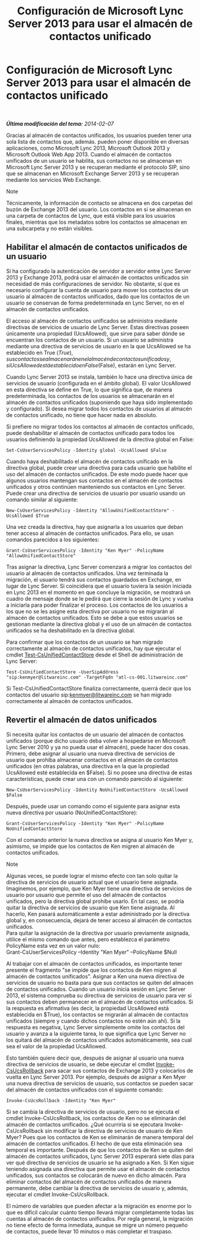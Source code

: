 ﻿---
title: Configuración de Microsoft Lync Server 2013 para usar el almacén de contactos unificado
TOCTitle: Configuración de Microsoft Lync Server 2013 para usar el almacén de contactos unificado
ms:assetid: 6aa17ae3-764e-4986-a900-85a3cdb8c1fc
ms:mtpsurl: https://technet.microsoft.com/es-es/library/JJ688083(v=OCS.15)
ms:contentKeyID: 49889217
ms.date: 01/07/2017
mtps_version: v=OCS.15
ms.translationtype: HT
---

# Configuración de Microsoft Lync Server 2013 para usar el almacén de contactos unificado

 

_**Última modificación del tema:** 2014-02-07_

Gracias al almacén de contactos unificados, los usuarios pueden tener una sola lista de contactos que, además. pueden poner disponible en diversas aplicaciones, como Microsoft Lync 2013, Microsoft Outlook 2013 y Microsoft Outlook Web App 2013. Cuando el almacén de contactos unificados de un usuario se habilita, sus contactos no se almacenan en Microsoft Lync Server 2013 y se recuperan mediante el protocolo SIP, sino que se almacenan en Microsoft Exchange Server 2013 y se recuperan mediante los servicios Web Exchange.


> [!NOTE]
> Técnicamente, la información de contacto se almacena en dos carpetas del buzón de Exchange 2013 del usuario. Los contactos en sí se almacenan en una carpeta de contactos de Lync, que está visible para los usuarios finales, mientras que los metadatos sobre los contactos se almacenan en una subcarpeta y no están visibles.



## Habilitar el almacén de contactos unificados de un usuario

Si ha configurado la autenticación de servidor a servidor entre Lync Server 2013 y Exchange 2013, podrá usar el almacén de contactos unificados sin necesidad de más configuraciones de servidor. No obstante, sí que es necesario configurar la cuenta de usuario para mover los contactos de un usuario al almacén de contactos unificados, dado que los contactos de un usuario se conservan de forma predeterminada en Lync Server, no en el almacén de contactos unificados.

El acceso al almacén de contactos unificados se administra mediante directivas de servicios de usuario de Lync Server. Estas directivas poseen únicamente una propiedad (UcsAllowed), que sirve para saber dónde se encuentran los contactos de un usuario. Si un usuario se administra mediante una directiva de servicios de usuario en la que UcsAllowed se ha establecido en True ($True), sus contactos se almacenarán en el almacén de contactos unificados y, si UcsAllowed está establecido en False ($False), estarán en Lync Server.

Cuando Lync Server 2013 se instala, también lo hace una directiva única de servicios de usuario (configurada en el ámbito global). El valor UcsAllowed en esta directiva se define en True, lo que significa que, de manera predeterminada, los contactos de los usuarios se almacenarán en el almacén de contactos unificados (suponiendo que haya sido implementado y configurado). Si desea migrar todos los contactos de usuarios al almacén de contactos unificado, no tiene que hacer nada en absoluto.

Si prefiere no migrar todos los contactos al almacén de contactos unificado, puede deshabilitar el almacén de contactos unificado para todos los usuarios definiendo la propiedad UcsAllowed de la directiva global en False:

    Set-CsUserServicesPolicy -Identity global -UcsAllowed $False

Cuando haya deshabilitado el almacén de contactos unificado en la directiva global, puede crear una directiva para cada usuario que habilite el uso del almacén de contactos unificados. De este modo puede hacer que algunos usuarios mantengan sus contactos en el almacén de contactos unificados y otros continúen manteniendo sus contactos en Lync Server. Puede crear una directiva de servicios de usuario por usuario usando un comando similar al siguiente:

    New-CsUserServicesPolicy -Identity "AllowUnifiedContactStore" -UcsAllowed $True

Una vez creada la directiva, hay que asignarla a los usuarios que deban tener acceso al almacén de contactos unificados. Para ello, se usan comandos parecidos a los siguientes:

    Grant-CsUserServicesPolicy -Identity "Ken Myer" -PolicyName "AllowUnifiedContactStore"

Tras asignar la directiva, Lync Server comenzará a migrar los contactos del usuario al almacén de contactos unificados. Una vez terminada la migración, el usuario tendrá sus contactos guardados en Exchange, en lugar de Lync Server. Si coincidiera que el usuario tuviera la sesión iniciada en Lync 2013 en el momento en que concluye la migración, se mostrará un cuadro de mensaje donde se le pedirá que cierre la sesión de Lync y vuelva a iniciarla para poder finalizar el proceso. Los contactos de los usuarios a los que no se les asigne esta directiva por usuario no se migrarán al almacén de contactos unificados. Esto se debe a que estos usuarios se gestionan mediante la directiva global y el uso de un almacén de contactos unificados se ha deshabilitado en la directiva global.

Para confirmar que los contactos de un usuario se han migrado correctamente al almacén de contactos unificados, hay que ejecutar el cmdlet [Test-CsUnifiedContactStore](https://docs.microsoft.com/en-us/powershell/module/skype/Test-CsUnifiedContactStore) desde el Shell de administración de Lync Server:

    Test-CsUnifiedContactStore -UserSipAddress "sip:kenmyer@litwareinc.com" -TargetFqdn "atl-cs-001.litwareinc.com"

Si Test-CsUnifiedContactStore finaliza correctamente, querrá decir que los contactos del usuario sip:kenmyer@litwareinc.com se han migrado correctamente al almacén de contactos unificados.

## Revertir el almacén de datos unificados

Si necesita quitar los contactos de un usuario del almacén de contactos unificados (porque dicho usuario deba volver a hospedarse en Microsoft Lync Server 2010 y ya no pueda usar el almacén), puede hacer dos cosas. Primero, debe asignar al usuario una nueva directiva de servicios de usuario que prohíba almacenar contactos en el almacén de contactos unificados (en otras palabras, una directiva en la que la propiedad UcsAllowed esté establecida en $False). Si no posee una directiva de estas características, puede crear una con un comando parecido al siguiente:

    New-CsUserServicesPolicy -Identity NoUnifiedContactStore -UcsAllowed $False

Después, puede usar un comando como el siguiente para asignar esta nueva directiva por usuario (NoUnifiedContactStore):

    Grant-CsUserServicesPolicy -Identity "Ken Myer" -PolicyName NoUnifiedContactStore

Con el comando anterior la nueva directiva se asigna al usuario Ken Myer y, asimismo, se impide que los contactos de Ken migren al almacén de contactos unificados.


> [!NOTE]
> Algunas veces, se puede lograr el mismo efecto con tan solo quitar la directiva de servicios de usuario actual que el usuario tiene asignada. Imaginemos, por ejemplo, que Ken Myer tiene una directiva de servicios de usuario por usuario que permite el uso del almacén de contactos unificados, pero la directiva global prohíbe usarlo. En tal caso, se podría quitar la directiva de servicios de usuario que Ken tiene asignada. Al hacerlo, Ken pasará automáticamente a estar administrado por la directiva global y, en consecuencia, dejará de tener acceso al almacén de contactos unificados.<BR>Para quitar la asignación de la directiva por usuario previamente asignada, utilice el mismo comando que antes, pero establezca el parámetro PolicyName esta vez en un valor nulo:<BR>Grant-CsUserServicesPolicy –Identity "Ken Myer" –PolicyName $Null



Al trabajar con el almacén de contactos unificados, es importante tener presente el fragmento "se impide que los contactos de Ken migren al almacén de contactos unificados". Asignar a Ken una nueva directiva de servicios de usuario no basta para que sus contactos se quiten del almacén de contactos unificados. Cuando un usuario inicia sesión en Lync Server 2013, el sistema comprueba su directiva de servicios de usuario para ver si sus contactos deben permanecer en el almacén de contactos unificados. Si la respuesta es afirmativa (es decir, la propiedad UcsAllowed está establecida en $True), los contactos se migrarán al almacén de contactos unificados (siempre y cuando dichos contactos no estén aún ahí). Si la respuesta es negativa, Lync Server simplemente omite los contactos del usuario y avanza a la siguiente tarea, lo que significa que Lync Server no los quitará del almacén de contactos unificados automáticamente, sea cual sea el valor de la propiedad UcsAllowed.

Esto también quiere decir que, después de asignar al usuario una nueva directiva de servicios de usuario, se debe ejecutar el cmdlet [Invoke-CsUcsRollback](https://docs.microsoft.com/en-us/powershell/module/skype/Invoke-CsUcsRollback) para sacar sus contactos de Exchange 2013 y colocarlos de vuelta en Lync Server 2013. Por ejemplo, después de asignar a Ken Myer una nueva directiva de servicios de usuario, sus contactos se pueden sacar del almacén de contactos unificados con el siguiente comando:

    Invoke-CsUcsRollback -Identity "Ken Myer"

Si se cambia la directiva de servicios de usuario, pero no se ejecuta el cmdlet Invoke-CsUcsRollback, los contactos de Ken no se eliminarán del almacén de contactos unificados. ¿Qué ocurriría si se ejecutara Invoke-CsUcsRollback sin modificar la directiva de servicios de usuario de Ken Myer? Pues que los contactos de Ken se eliminarán de manera temporal del almacén de contactos unificados. El hecho de que esta eliminación sea temporal es importante. Después de que los contactos de Ken se quiten del almacén de contactos unificados, Lync Server 2013 esperará siete días para ver qué directiva de servicios de usuario se ha asignado a Ken. Si Ken sigue teniendo asignada una directiva que permite usar el almacén de contactos unificados, sus contactos se colocarán de nuevo en dicho almacén. Para eliminar contactos del almacén de contactos unificados de manera permanente, debe cambiar la directiva de servicios de usuario y, además, ejecutar el cmdlet Invoke-CsUcsRollback.

El número de variables que pueden afectar a la migración es enorme por lo que es difícil calcular cuánto tiempo llevará migrar completamente todas las cuentas al almacén de contactos unificados. Por regla general, la migración no tiene efecto de forma inmediata, aunque se migre un número pequeño de contactos, puede llevar 10 minutos o más completar el traspaso.

